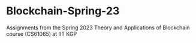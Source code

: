 # Blockchain-Spring-23
Assignments from the Spring 2023 Theory and Applications of Blockchain course (CS61065) at IIT KGP
